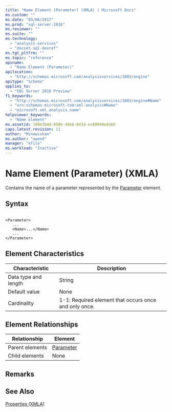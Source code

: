 ```yaml
---
title: "Name Element (Parameter) (XMLA) | Microsoft Docs"
ms.custom: ""
ms.date: "03/06/2017"
ms.prod: "sql-server-2016"
ms.reviewer: ""
ms.suite: ""
ms.technology: 
  - "analysis-services"
  - "docset-sql-devref"
ms.tgt_pltfrm: ""
ms.topic: "reference"
apiname: 
  - "Name Element (Parameter)"
apilocation: 
  - "http://schemas.microsoft.com/analysisservices/2003/engine"
apitype: "Schema"
applies_to: 
  - "SQL Server 2016 Preview"
f1_keywords: 
  - "http://schemas.microsoft.com/analysisservices/2003/engine#Name"
  - "urn:schemas-microsoft-com:xml-analysis#Name"
  - "microsoft.xml.analysis.name"
helpviewer_keywords: 
  - "Name element"
ms.assetid: 180e3b4d-058e-4deb-843d-ec60949edab0
caps.latest.revision: 11
author: "Minewiskan"
ms.author: "owend"
manager: "kfile"
ms.workload: "Inactive"
---
```

# Name Element (Parameter) (XMLA)
  Contains the name of a parameter represented by the [Parameter](../../../analysis-services/xmla/xml-elements-properties/parameter-element-xmla.md) element.  
  
## Syntax  
  
```  
  
<Parameter>  
   ...  
   <Name>...</Name>  
   ...  
</Parameter>  
```  
  
## Element Characteristics  
  
|Characteristic|Description|  
|--------------------|-----------------|  
|Data type and length|String|  
|Default value|None|  
|Cardinality|1-1: Required element that occurs once and only once.|  
  
## Element Relationships  
  
|Relationship|Element|  
|------------------|-------------|  
|Parent elements|[Parameter](../../../analysis-services/xmla/xml-elements-properties/parameter-element-xmla.md)|  
|Child elements|None|  
  
## Remarks  
  
## See Also  
 [Properties &#40;XMLA&#41;](../../../analysis-services/xmla/xml-elements-properties/xml-elements-properties.md)  
  
  
